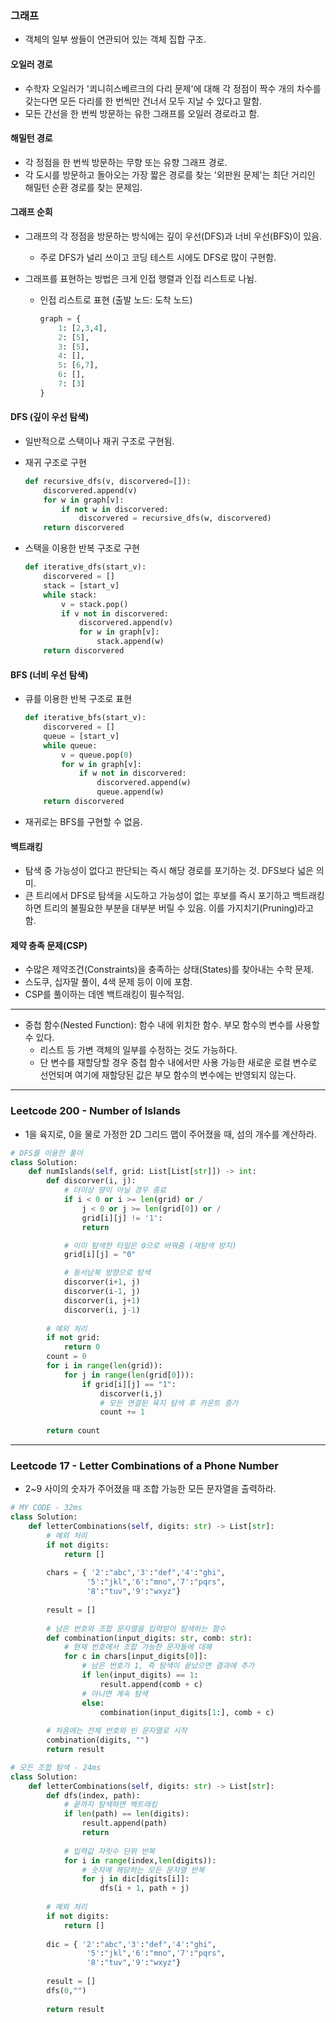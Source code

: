 ### 그래프

* 객체의 일부 쌍들이 연관되어 있는 객체 집합 구조.

#### 오일러 경로

* 수학자 오일러가 '쾨니히스베르크의 다리 문제'에 대해 각 정점이 짝수 개의 차수를 갖는다면 모든 다리를 한 번씩만 건너서 모두 지날 수 있다고 말함.
* 모든 간선을 한 번씩 방문하는 유한 그래프를 오일러 경로라고 함.

#### 해밀턴 경로

* 각 정점을 한 번씩 방문하는 무향 또는 유향 그래프 경로.
* 각 도시를 방문하고 돌아오는 가장 짧은 경로를 찾는 '외판원 문제'는 최단 거리인 해밀턴 순환 경로를 찾는 문제임.

#### 그래프 순회

* 그래프의 각 정점을 방문하는 방식에는 깊이 우선(DFS)과 너비 우선(BFS)이 있음.

  * 주로 DFS가 널리 쓰이고 코딩 테스트 시에도 DFS로 많이 구현함.

* 그래프를 표현하는 방법은 크게 인접 행렬과 인접 리스트로 나뉨.

  * 인접 리스트로 표현 (출발 노드: 도착 노드)

    ``` python
    graph = {
        1: [2,3,4],
        2: [5],
        3: [5],
        4: [],
        5: [6,7],
        6: [],
        7: [3]
    }
    ```

#### DFS (깊이 우선 탐색)

* 일반적으로 스택이나 재귀 구조로 구현됨.

* 재귀 구조로 구현

  ```python
  def recursive_dfs(v, discorvered=[]):
      discorvered.append(v)
      for w in graph[v]:
          if not w in discorvered:
              discorvered = recursive_dfs(w, discorvered)
      return discorvered
  ```

* 스택을 이용한 반복 구조로 구현

  ```python
  def iterative_dfs(start_v):
      discorvered = []
      stack = [start_v]
      while stack:
          v = stack.pop()
          if v not in discorvered:
              discorvered.append(v)
              for w in graph[v]:
                  stack.append(w)
      return discorvered
  ```

#### BFS (너비 우선 탐색)

* 큐를 이용한 반복 구조로 표현

  ```python
  def iterative_bfs(start_v):
      discorvered = []
      queue = [start_v]
      while queue:
          v = queue.pop(0)
          for w in graph[v]:
              if w not in discorvered:
                  discorvered.append(w)
                  queue.append(w)
      return discorvered
  ```

* 재귀로는 BFS를 구현할 수 없음.

#### 백트래킹

* 탐색 중 가능성이 없다고 판단되는 즉시 해당 경로를 포기하는 것. DFS보다 넓은 의미.
* 큰 트리에서 DFS로 탐색을 시도하고 가능성이 없는 후보를 즉시 포기하고 백트래킹하면 트리의 불필요한 부분을 대부분 버릴 수 있음. 이를 가지치기(Pruning)라고 함.

#### 제약 충족 문제(CSP)

* 수많은 제약조건(Constraints)을 충족하는 상태(States)를 찾아내는 수학 문제.
* 스도쿠, 십자말 풀이, 4색 문제 등이 이에 포함.
* CSP를 풀이하는 데엔 백트래킹이 필수적임.

---

* 중첩 함수(Nested Function): 함수 내에 위치한 함수. 부모 함수의 변수를 사용할 수 있다.
  * 리스트 등 가변 객체의 일부를 수정하는 것도 가능하다.
  * 단 변수를 재할당할 경우 중첩 함수 내에서만 사용 가능한 새로운 로컬 변수로 선언되며 여기에 재할당된 값은 부모 함수의 변수에는 반영되지 않는다.

---

### Leetcode 200 - Number of Islands

* 1을 육지로, 0을 물로 가정한 2D 그리드 맵이 주어졌을 때, 섬의 개수를 계산하라.

```python
# DFS를 이용한 풀이
class Solution:
    def numIslands(self, grid: List[List[str]]) -> int:
        def discorver(i, j):
            # 더이상 땅이 아닐 경우 종료
            if i < 0 or i >= len(grid) or /
         	    j < 0 or j >= len(grid[0]) or / 
                grid[i][j] != '1':
                return

            # 이미 탐색한 타일은 0으로 바꿔줌 (재탐색 방지)
            grid[i][j] = "0"

            # 동서남북 방향으로 탐색
            discorver(i+1, j)
            discorver(i-1, j)
            discorver(i, j+1)
            discorver(i, j-1)
    
    	# 예외 처리
        if not grid:
            return 0
        count = 0
        for i in range(len(grid)):
            for j in range(len(grid[0])):
                if grid[i][j] == "1":
                    discorver(i,j)
                    # 모든 연결된 육지 탐색 후 카운트 증가
                    count += 1
                    
        return count
```

---

### Leetcode 17 - Letter Combinations of a Phone Number

* 2~9 사이의 숫자가 주어졌을 때 조합 가능한 모든 문자열을 출력하라.

```python
# MY CODE - 32ms
class Solution:
    def letterCombinations(self, digits: str) -> List[str]:
        # 예외 처리
        if not digits:
            return []
        
        chars = { '2':"abc",'3':"def",'4':"ghi",
                 '5':"jkl",'6':"mno",'7':"pqrs",
                 '8':"tuv",'9':"wxyz"}
        
        result = []
        
        # 남은 번호와 조합 문자열을 입력받아 탐색하는 함수
        def combination(input_digits: str, comb: str):
            # 현재 번호에서 조합 가능한 문자들에 대해
            for c in chars[input_digits[0]]:
                # 남은 번호가 1, 즉 탐색이 끝났으면 결과에 추가
                if len(input_digits) == 1:
                    result.append(comb + c)
                # 아니면 계속 탐색
                else:
                    combination(input_digits[1:], comb + c)
                    
        # 처음에는 전체 번호와 빈 문자열로 시작
        combination(digits, "")
        return result
```

```python
# 모든 조합 탐색 - 24ms
class Solution:
    def letterCombinations(self, digits: str) -> List[str]:
        def dfs(index, path):
            # 끝까지 탐색하면 백트래킹
            if len(path) == len(digits):
                result.append(path)
                return
            
            # 입력값 자릿수 단위 반복
            for i in range(index,len(digits)):
                # 숫자에 해당하는 모든 문자열 반복
                for j in dic[digits[i]]:
                    dfs(i + 1, path + j)
        
        # 예외 처리
        if not digits:
            return []
        
        dic = { '2':"abc",'3':"def",'4':"ghi",
                 '5':"jkl",'6':"mno",'7':"pqrs",
                 '8':"tuv",'9':"wxyz"}
        
        result = []
        dfs(0,"")
        
        return result
```

